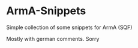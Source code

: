# ArmA-Snippets
Simple collection of some snippets for ArmA (SQF)

Mostly with german comments. Sorry

